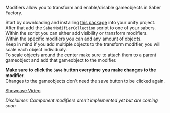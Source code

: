 Modifiers allow you to transform and enable/disable gameobjects in Saber Factory.

Start by downloading and installing [this package](https://raw.githubusercontent.com/ToniMacaroni/SaberFactory/main/assets/SaberFactoryEditor.unitypackage) into your unity project.  
After that add the `SaberModifierCollection` script to one of your sabers.  
Within the script you can either add visibility or transform modifiers.  
Within the specific modifiers you can add any amount of objects.  
Keep in mind if you add multiple objects to the transform modifier, you will scale each object individualy.  
To scale objects around the center make sure to attach them to a parent gameobject and add that gameobject to the modifier.  

**Make sure to click the `Save` button everytime you make changes to the modifier**.  
Changes to the gameobjects don't need the save button to be clicked again.

[Showcase Video](https://raw.githubusercontent.com/ToniMacaroni/SaberFactory/main/assets/ModifiersVideo.mp4)  

*Disclaimer: Component modifiers aren't implemented yet but are coming soon*